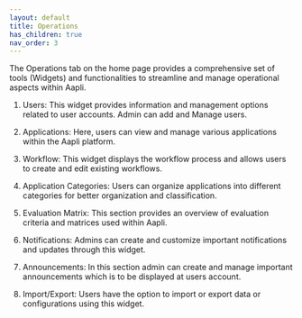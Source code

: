 ```yaml
---
layout: default
title: Operations
has_children: true
nav_order: 3
---
```


The Operations tab on the home page provides a comprehensive set of tools (Widgets) and functionalities to streamline and manage operational aspects within Aapli.
1.	Users: This widget provides information and management options related to user accounts. Admin can add and Manage users. 
2.	Applications: Here, users can view and manage various applications within the Aapli platform.
3.	Workflow: This widget displays the workflow process and allows users to create and edit existing workflows. 
4.	Application Categories: Users can organize applications into different categories for better organization and classification.
5.	Evaluation Matrix: This section provides an overview of evaluation criteria and matrices used within Aapli.

6.	Notifications: Admins can create and customize important notifications and updates through this widget.
7.	Announcements: In this section admin can create and manage important announcements which is to be displayed at users account.
8.	Import/Export: Users have the option to import or export data or configurations using this widget.
